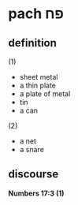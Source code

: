 # pach פח

## definition

(1)
- sheet metal
- a thin plate
- a plate of metal
- tin
- a can

(2)
- a net
- a snare

## discourse

**Numbers 17:3 (1)**